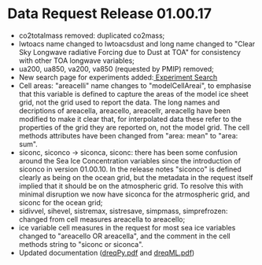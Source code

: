 <h1 class="title">Data Request Release 01.00.17</h1>

<div id="cog_post_body">
    <div id="cog_post_body">
        <ul>
	<li>
		co2totalmass removed: duplicated co2mass;</li>
	<li>
		lwtoacs name changed to lwtoacsdust and long name changed to &quot;Clear Sky Longwave radiative Forcing due to Dust at TOA&quot; for consistency with other TOA longwave variables;</li>
	<li>
		ua200, ua850, va200, va850 (requested by PMIP) removed;</li>
	<li>
		New search page for experiments added:<a href="http://clipc-services.ceda.ac.uk/dreq/experiments.html"> Experiment Search</a></li>
	<li>
		Cell areas: &quot;areacelli&quot; name changes to &quot;modelCellAreai&quot;, to emphasise that this variable is defined to capture the areas of the model ice sheet grid, not the grid used to report the data. The long names and decriptions of areacella, areacello, areacellr, areacellg have been modified to make it clear that, for interpolated data these refer to the properties of the grid they are reported on, not the model grid. The cell methods attributes have been changed from &quot;area: mean&quot; to &quot;area: sum&quot;.&nbsp;</li>
	<li>
		siconc, siconco -&gt; siconca, siconc: there has been some confusion around the Sea Ice Concentration variables since the introduction of siconco in version 01.00.10. In the release notes &quot;siconco&quot; is defined clearly as being on the ocean grid, but the metadata in the request itself implied that it should be on the atmospheric grid. To resolve this with minimal disruption we now have siconca for the atrmospheric grid, and siconc for the ocean grid;</li>
	<li>
		sidivvel, sihevel, sistremax, sistresave, simpmass, simprefrozen: changed from cell measures areacella to areacello;</li>
	<li>
		ice variable cell measures in the request for most sea ice variables changed to &quot;areacello OR areacella&quot;, and the comment in the cell methods string to &quot;siconc or siconca&quot;.</li>
	<li>
		Updated documentation (<a href="http://proj.badc.rl.ac.uk/svn/exarch/CMIP6dreq/tags/01.00.18/dreqPy/docs/dreqPy.pdf">dreqPy.pdf</a> and <a href="http://proj.badc.rl.ac.uk/svn/exarch/CMIP6dreq/tags/01.00.18/dreqPy/docs/dreqML.pdf">dreqML.pdf</a>)</li>
</ul>
</div> <!--// end div id=cog_post_body //-->

